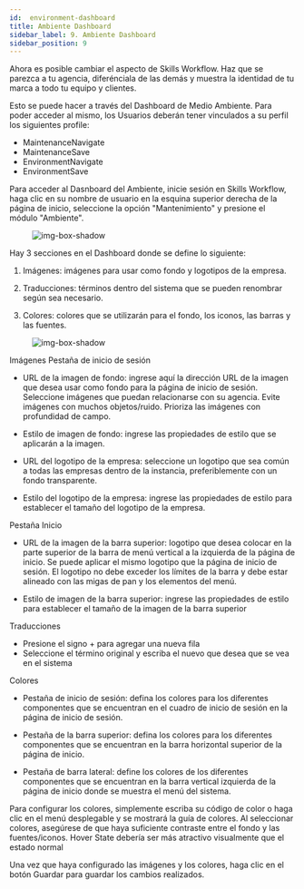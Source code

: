 ```yaml
---
id:  environment-dashboard
title: Ambiente Dashboard
sidebar_label: 9. Ambiente Dashboard
sidebar_position: 9
---
```


Ahora es posible cambiar el aspecto de Skills Workflow. Haz que se parezca a tu agencia, diferénciala de las demás y muestra la identidad de tu marca a todo tu equipo y clientes.

Esto se puede hacer a través del Dashboard de Medio Ambiente. Para poder acceder al mismo, los Usuarios deberán tener vinculados a su perfil los siguientes profile:

- MaintenanceNavigate
- MaintenanceSave
- EnvironmentNavigate
- EnvironmentSave

Para acceder al Dasnboard del Ambiente, inicie sesión en Skills Workflow, haga clic en su nombre de usuario en la esquina superior derecha de la página de inicio, seleccione la opción "Mantenimiento" y presione el módulo "Ambiente".

<figure>

![img-box-shadow](/img/university/dashboards/environment-dashboard/university-environment-1.png)
<figcaption></figcaption>
</figure> 

 
Hay 3 secciones en el Dashboard donde se define lo siguiente:

1. Imágenes: imágenes para usar como fondo y logotipos de la empresa.

2. Traducciones: términos dentro del sistema que se pueden renombrar según sea necesario.

3. Colores: colores que se utilizarán para el fondo, los iconos, las barras y las fuentes.

<figure>

![img-box-shadow](/img/university/dashboards/environment-dashboard/university-environment-2.png)
<figcaption></figcaption>
</figure> 

Imágenes
Pestaña de inicio de sesión

- URL de la imagen de fondo: ingrese aquí la dirección URL de la imagen que desea usar como fondo para la página de inicio de sesión. Seleccione imágenes que puedan relacionarse con su agencia. Evite imágenes con muchos objetos/ruido. Prioriza las imágenes con profundidad de campo.

- Estilo de imagen de fondo: ingrese las propiedades de estilo que se aplicarán a la imagen.

- URL del logotipo de la empresa: seleccione un logotipo que sea común a todas las empresas dentro de la instancia, preferiblemente con un fondo transparente.

- Estilo del logotipo de la empresa: ingrese las propiedades de estilo para establecer el tamaño del logotipo de la empresa.

Pestaña Inicio

- URL de la imagen de la barra superior: logotipo que desea colocar en la parte superior de la barra de menú vertical a la izquierda de la página de inicio. Se puede aplicar el mismo logotipo que la página de inicio de sesión. El logotipo no debe exceder los límites de la barra y debe estar alineado con las migas de pan y los elementos del menú.

- Estilo de imagen de la barra superior: ingrese las propiedades de estilo para establecer el tamaño de la imagen de la barra superior
 

Traducciones

- Presione el signo + para agregar una nueva fila
- Seleccione el término original y escriba el nuevo que desea que se vea en el sistema
 

Colores

- Pestaña de inicio de sesión: defina los colores para los diferentes componentes que se encuentran en el cuadro de inicio de sesión en la página de inicio de sesión.

- Pestaña de la barra superior: defina los colores para los diferentes componentes que se encuentran en la barra horizontal superior de la página de inicio.

- Pestaña de barra lateral: define los colores de los diferentes componentes que se encuentran en la barra vertical izquierda de la página de inicio donde se muestra el menú del sistema.

Para configurar los colores, simplemente escriba su código de color o haga clic en el menú desplegable y se mostrará la guía de colores. Al seleccionar colores, asegúrese de que haya suficiente contraste entre el fondo y las fuentes/iconos.
Hover State debería ser más atractivo visualmente que el estado normal

Una vez que haya configurado las imágenes y los colores, haga clic en el botón Guardar para guardar los cambios realizados.
